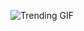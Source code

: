 ![Trending GIF](https://media1.giphy.com/media/v1.Y2lkPThiYjIxNzcybzRkZGc1aHA0czkzZjhzbXg0bTVlbnh1dzIxcTFueXIzMTd2ZTNjYiZlcD12MV9naWZzX3NlYXJjaCZjdD1n/YYKoJL28YtscdUTGWA/giphy.gif)
